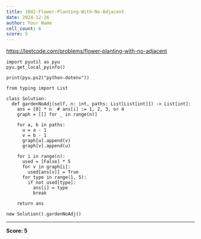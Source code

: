```yaml
---
title: 1042-Flower-Planting-With-No-Adjacent
date: 2024-12-26
author: Your Name
cell_count: 6
score: 5
---
```


https://leetcode.com/problems/flower-planting-with-no-adjacent


```
import pyutil as pyu
pyu.get_local_pyinfo()
```


```
print(pyu.ps2("python-dotenv"))
```


```
from typing import List
```


```
class Solution:
  def gardenNoAdj(self, n: int, paths: List[List[int]]) -> List[int]:
    ans = [0] * n  # ans[i] := 1, 2, 3, or 4
    graph = [[] for _ in range(n)]

    for a, b in paths:
      u = a - 1
      v = b - 1
      graph[u].append(v)
      graph[v].append(u)

    for i in range(n):
      used = [False] * 5
      for v in graph[i]:
        used[ans[v]] = True
      for type in range(1, 5):
        if not used[type]:
          ans[i] = type
          break

    return ans
```


```
new Solution().gardenNoAdj()
```


---
**Score: 5**